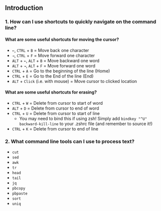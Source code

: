 ## Introduction

### 1. How can I use shortcuts to quickly navigate on the command line?
#### What are some useful shortcuts for moving the cursor?
* `←`, `CTRL` + `B` = Move back one character
* `→`, `CTRL` + `F` = Move forward one character
* `ALT` + `←`, `ALT` + `B` = Move backward one word
* `ALT` + `→`, `ALT` + `F` = Move forward one word
* `CTRL` + `A` = Go to the beginning of the line (Home)
* `CTRL` + `E` = Go to the End of the line (End)
* `ALT` + `Click` (i.e. with mouse) = Move cursor to clicked location

#### What are some useful shortcuts for erasing?
* `CTRL` + `W` = Delete from cursor to start of word
* `ALT` + `D` = Delete from cursor to end of word
* `CTRL` + `U` = Delete from cursor to start of line
  * You may need to bind this if using zsh! Simply add `bindkey "^U" backward-kill-line` to your .zshrc file (and remember to source it!)
* `CTRL` + `K` = Delete from cursor to end of line


### 2. What command line tools can I use to process text?
* `cut`
* `sed`
* `awk`
* `tr`
* `head`
* `tail`
* `jq`
* `pbcopy`
* `pbpaste`
* `sort`
* `uniq`